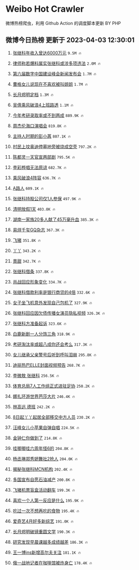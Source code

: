 # Weibo Hot Crawler 



微博热榜爬虫，利用 Github Action 的调度脚本更新 BY PHP 


## 微博今日热榜 更新于 2023-04-03 12:30:01 
1. [张继科年收入曾达6000万元](https://s.weibo.com/weibo?q=%23%E5%BC%A0%E7%BB%A7%E7%A7%91%E5%B9%B4%E6%94%B6%E5%85%A5%E6%9B%BE%E8%BE%BE6000%E4%B8%87%E5%85%83%23&t=31&band_rank=1&Refer=top) `9.5M 🔥` 

1. [律师称若爆料属实张继科或涉多项违法](https://s.weibo.com/weibo?q=%23%E5%BE%8B%E5%B8%88%E7%A7%B0%E8%8B%A5%E7%88%86%E6%96%99%E5%B1%9E%E5%AE%9E%E5%BC%A0%E7%BB%A7%E7%A7%91%E6%88%96%E6%B6%89%E5%A4%9A%E9%A1%B9%E8%BF%9D%E6%B3%95%23&t=31&band_rank=2&Refer=top) `2.0M 🔥` 

1. [第六届数字中国建设峰会新闻发布会](https://s.weibo.com/weibo?q=%23%E7%AC%AC%E5%85%AD%E5%B1%8A%E6%95%B0%E5%AD%97%E4%B8%AD%E5%9B%BD%E5%BB%BA%E8%AE%BE%E5%B3%B0%E4%BC%9A%E6%96%B0%E9%97%BB%E5%8F%91%E5%B8%83%E4%BC%9A%23&t=31&band_rank=3&Refer=top) `1.7M 🔥` 

1. [曹格女儿说现在不喜欢被叫姐姐](https://s.weibo.com/weibo?q=%23%E6%9B%B9%E6%A0%BC%E5%A5%B3%E5%84%BF%E8%AF%B4%E7%8E%B0%E5%9C%A8%E4%B8%8D%E5%96%9C%E6%AC%A2%E8%A2%AB%E5%8F%AB%E5%A7%90%E5%A7%90%23&t=31&band_rank=4&Refer=top) `1.7M 🔥` 

1. [长月烬明定档](https://s.weibo.com/weibo?q=%E9%95%BF%E6%9C%88%E7%83%AC%E6%98%8E%E5%AE%9A%E6%A1%A3&t=31&band_rank=5&Refer=top) `1.3M 🔥` 

1. [吴倩乘风破浪4上班路透](https://s.weibo.com/weibo?q=%23%E5%90%B4%E5%80%A9%E4%B9%98%E9%A3%8E%E7%A0%B4%E6%B5%AA4%E4%B8%8A%E7%8F%AD%E8%B7%AF%E9%80%8F%23&t=31&band_rank=6&Refer=top) `1.1M 🔥` 

1. [今年考研录取率或不到两成](https://s.weibo.com/weibo?q=%23%E4%BB%8A%E5%B9%B4%E8%80%83%E7%A0%94%E5%BD%95%E5%8F%96%E7%8E%87%E6%88%96%E4%B8%8D%E5%88%B0%E4%B8%A4%E6%88%90%23&t=31&band_rank=7&Refer=top) `889.9K 🔥` 

1. [周杰伦海口演唱会](https://s.weibo.com/weibo?q=%E5%91%A8%E6%9D%B0%E4%BC%A6%E6%B5%B7%E5%8F%A3%E6%BC%94%E5%94%B1%E4%BC%9A&t=31&band_rank=8&Refer=top) `819.8K 🔥` 

1. [主持人时期的彭小苒](https://s.weibo.com/weibo?q=%23%E4%B8%BB%E6%8C%81%E4%BA%BA%E6%97%B6%E6%9C%9F%E7%9A%84%E5%BD%AD%E5%B0%8F%E8%8B%92%23&t=31&band_rank=9&Refer=top) `807.1K 🔥` 

1. [村民上坟奥迪停墓地旁被烧成空壳](https://s.weibo.com/weibo?q=%23%E6%9D%91%E6%B0%91%E4%B8%8A%E5%9D%9F%E5%A5%A5%E8%BF%AA%E5%81%9C%E5%A2%93%E5%9C%B0%E6%97%81%E8%A2%AB%E7%83%A7%E6%88%90%E7%A9%BA%E5%A3%B3%23&t=31&band_rank=10&Refer=top) `797.2K 🔥` 

1. [陈都灵一天官宣两部剧](https://s.weibo.com/weibo?q=%23%E9%99%88%E9%83%BD%E7%81%B5%E4%B8%80%E5%A4%A9%E5%AE%98%E5%AE%A3%E4%B8%A4%E9%83%A8%E5%89%A7%23&t=31&band_rank=11&Refer=top) `795.5K 🔥` 

1. [李彩桦唱无法原谅](https://s.weibo.com/weibo?q=%23%E6%9D%8E%E5%BD%A9%E6%A1%A6%E5%94%B1%E6%97%A0%E6%B3%95%E5%8E%9F%E8%B0%85%23&t=31&band_rank=12&Refer=top) `682.7K 🔥` 

1. [乘风破浪4阵容](https://s.weibo.com/weibo?q=%23%E4%B9%98%E9%A3%8E%E7%A0%B4%E6%B5%AA4%E9%98%B5%E5%AE%B9%23&t=31&band_rank=13&Refer=top) `636.7K 🔥` 

1. [A路人](https://s.weibo.com/weibo?q=A%E8%B7%AF%E4%BA%BA&t=31&band_rank=14&Refer=top) `609.1K 🔥` 

1. [张继科持股公司仅1人参保](https://s.weibo.com/weibo?q=%23%E5%BC%A0%E7%BB%A7%E7%A7%91%E6%8C%81%E8%82%A1%E5%85%AC%E5%8F%B8%E4%BB%851%E4%BA%BA%E5%8F%82%E4%BF%9D%23&t=31&band_rank=15&Refer=top) `497.9K 🔥` 

1. [清明放假1天](https://s.weibo.com/weibo?q=%23%E6%B8%85%E6%98%8E%E6%94%BE%E5%81%871%E5%A4%A9%23&t=31&band_rank=16&Refer=top) `403.0K 🔥` 

1. [湖南一家族20多人献了45万毫升血](https://s.weibo.com/weibo?q=%23%E6%B9%96%E5%8D%97%E4%B8%80%E5%AE%B6%E6%97%8F20%E5%A4%9A%E4%BA%BA%E7%8C%AE%E4%BA%8645%E4%B8%87%E6%AF%AB%E5%8D%87%E8%A1%80%23&t=31&band_rank=17&Refer=top) `385.3K 🔥` 

1. [易烊千玺GQ杂志](https://s.weibo.com/weibo?q=%E6%98%93%E7%83%8A%E5%8D%83%E7%8E%BAGQ%E6%9D%82%E5%BF%97&t=31&band_rank=18&Refer=top) `367.3K 🔥` 

1. [飞猪](https://s.weibo.com/weibo?q=%E9%A3%9E%E7%8C%AA&t=31&band_rank=19&Refer=top) `351.8K 🔥` 

1. [丫丫](https://s.weibo.com/weibo?q=%E4%B8%AB%E4%B8%AB&t=31&band_rank=20&Refer=top) `343.2K 🔥` 

1. [景甜](https://s.weibo.com/weibo?q=%E6%99%AF%E7%94%9C&t=31&band_rank=21&Refer=top) `342.7K 🔥` 

1. [张继科借条](https://s.weibo.com/weibo?q=%E5%BC%A0%E7%BB%A7%E7%A7%91%E5%80%9F%E6%9D%A1&t=31&band_rank=22&Refer=top) `337.8K 🔥` 

1. [肖战回应形象变化](https://s.weibo.com/weibo?q=%23%E8%82%96%E6%88%98%E5%9B%9E%E5%BA%94%E5%BD%A2%E8%B1%A1%E5%8F%98%E5%8C%96%23&t=31&band_rank=23&Refer=top) `334.7K 🔥` 

1. [张继科借款利率是银行商贷的4倍](https://s.weibo.com/weibo?q=%23%E5%BC%A0%E7%BB%A7%E7%A7%91%E5%80%9F%E6%AC%BE%E5%88%A9%E7%8E%87%E6%98%AF%E9%93%B6%E8%A1%8C%E5%95%86%E8%B4%B7%E7%9A%844%E5%80%8D%23&t=31&band_rank=24&Refer=top) `332.6K 🔥` 

1. [女子坐飞机意外发现自己包机了](https://s.weibo.com/weibo?q=%23%E5%A5%B3%E5%AD%90%E5%9D%90%E9%A3%9E%E6%9C%BA%E6%84%8F%E5%A4%96%E5%8F%91%E7%8E%B0%E8%87%AA%E5%B7%B1%E5%8C%85%E6%9C%BA%E4%BA%86%23&t=31&band_rank=25&Refer=top) `327.9K 🔥` 

1. [张继科回应因欠债传播女演员隐私视频](https://s.weibo.com/weibo?q=%23%E5%BC%A0%E7%BB%A7%E7%A7%91%E5%9B%9E%E5%BA%94%E5%9B%A0%E6%AC%A0%E5%80%BA%E4%BC%A0%E6%92%AD%E5%A5%B3%E6%BC%94%E5%91%98%E9%9A%90%E7%A7%81%E8%A7%86%E9%A2%91%23&t=31&band_rank=26&Refer=top) `326.3K 🔥` 

1. [张继科方准备起诉](https://s.weibo.com/weibo?q=%23%E5%BC%A0%E7%BB%A7%E7%A7%91%E6%96%B9%E5%87%86%E5%A4%87%E8%B5%B7%E8%AF%89%23&t=31&band_rank=27&Refer=top) `323.6K 🔥` 

1. [白鹿新剧一人分饰三角](https://s.weibo.com/weibo?q=%23%E7%99%BD%E9%B9%BF%E6%96%B0%E5%89%A7%E4%B8%80%E4%BA%BA%E5%88%86%E9%A5%B0%E4%B8%89%E8%A7%92%23&t=31&band_rank=28&Refer=top) `318.9K 🔥` 

1. [考研淘汰率或超八成你还会考么](https://s.weibo.com/weibo?q=%23%E8%80%83%E7%A0%94%E6%B7%98%E6%B1%B0%E7%8E%87%E6%88%96%E8%B6%85%E5%85%AB%E6%88%90%E4%BD%A0%E8%BF%98%E4%BC%9A%E8%80%83%E4%B9%88%23&t=31&band_rank=29&Refer=top) `317.3K 🔥` 

1. [女儿继承父亲警号后听到呼叫泪崩](https://s.weibo.com/weibo?q=%23%E5%A5%B3%E5%84%BF%E7%BB%A7%E6%89%BF%E7%88%B6%E4%BA%B2%E8%AD%A6%E5%8F%B7%E5%90%8E%E5%90%AC%E5%88%B0%E5%91%BC%E5%8F%AB%E6%B3%AA%E5%B4%A9%23&t=31&band_rank=30&Refer=top) `295.8K 🔥` 

1. [迪丽热巴ELLE封面视频预告](https://s.weibo.com/weibo?q=%23%E8%BF%AA%E4%B8%BD%E7%83%AD%E5%B7%B4ELLE%E5%B0%81%E9%9D%A2%E8%A7%86%E9%A2%91%E9%A2%84%E5%91%8A%23&t=31&band_rank=31&Refer=top) `268.7K 🔥` 

1. [李微敖 张继科](https://s.weibo.com/weibo?q=%E6%9D%8E%E5%BE%AE%E6%95%96%20%E5%BC%A0%E7%BB%A7%E7%A7%91&t=31&band_rank=32&Refer=top) `256.5K 🔥` 

1. [体育总局7人工作组正式进驻足协](https://s.weibo.com/weibo?q=%23%E4%BD%93%E8%82%B2%E6%80%BB%E5%B1%807%E4%BA%BA%E5%B7%A5%E4%BD%9C%E7%BB%84%E6%AD%A3%E5%BC%8F%E8%BF%9B%E9%A9%BB%E8%B6%B3%E5%8D%8F%23&t=31&band_rank=33&Refer=top) `250.2K 🔥` 

1. [娜扎环游世界芭莎大片](https://s.weibo.com/weibo?q=%23%E5%A8%9C%E6%89%8E%E7%8E%AF%E6%B8%B8%E4%B8%96%E7%95%8C%E8%8A%AD%E8%8E%8E%E5%A4%A7%E7%89%87%23&t=31&band_rank=34&Refer=top) `246.4K 🔥` 

1. [林高远 德班](https://s.weibo.com/weibo?q=%E6%9E%97%E9%AB%98%E8%BF%9C%20%E5%BE%B7%E7%8F%AD&t=31&band_rank=35&Refer=top) `242.2K 🔥` 

1. [8日起丫丫起居全部移交中方人员](https://s.weibo.com/weibo?q=%238%E6%97%A5%E8%B5%B7%E4%B8%AB%E4%B8%AB%E8%B5%B7%E5%B1%85%E5%85%A8%E9%83%A8%E7%A7%BB%E4%BA%A4%E4%B8%AD%E6%96%B9%E4%BA%BA%E5%91%98%23&t=31&band_rank=36&Refer=top) `230.2K 🔥` 

1. [汪峰女儿小苹果自弹自唱](https://s.weibo.com/weibo?q=%23%E6%B1%AA%E5%B3%B0%E5%A5%B3%E5%84%BF%E5%B0%8F%E8%8B%B9%E6%9E%9C%E8%87%AA%E5%BC%B9%E8%87%AA%E5%94%B1%23&t=31&band_rank=37&Refer=top) `224.5K 🔥` 

1. [金钟仁你做到了](https://s.weibo.com/weibo?q=%23%E9%87%91%E9%92%9F%E4%BB%81%E4%BD%A0%E5%81%9A%E5%88%B0%E4%BA%86%23&t=31&band_rank=38&Refer=top) `214.8K 🔥` 

1. [哇唧唧哇六周年怪6的](https://s.weibo.com/weibo?q=%23%E5%93%87%E5%94%A7%E5%94%A7%E5%93%87%E5%85%AD%E5%91%A8%E5%B9%B4%E6%80%AA6%E7%9A%84%23&t=31&band_rank=39&Refer=top) `204.8K 🔥` 

1. [杨丞琳郑秀妍舞社2抢人](https://s.weibo.com/weibo?q=%23%E6%9D%A8%E4%B8%9E%E7%90%B3%E9%83%91%E7%A7%80%E5%A6%8D%E8%88%9E%E7%A4%BE2%E6%8A%A2%E4%BA%BA%23&t=31&band_rank=40&Refer=top) `204.0K 🔥` 

1. [揭秘张继科MCN机构](https://s.weibo.com/weibo?q=%23%E6%8F%AD%E7%A7%98%E5%BC%A0%E7%BB%A7%E7%A7%91MCN%E6%9C%BA%E6%9E%84%23&t=31&band_rank=41&Refer=top) `202.4K 🔥` 

1. [多国宣布自愿石油减产](https://s.weibo.com/weibo?q=%23%E5%A4%9A%E5%9B%BD%E5%AE%A3%E5%B8%83%E8%87%AA%E6%84%BF%E7%9F%B3%E6%B2%B9%E5%87%8F%E4%BA%A7%23&t=31&band_rank=42&Refer=top) `200.8K 🔥` 

1. [飞猪机票盲盒活动翻车](https://s.weibo.com/weibo?q=%23%E9%A3%9E%E7%8C%AA%E6%9C%BA%E7%A5%A8%E7%9B%B2%E7%9B%92%E6%B4%BB%E5%8A%A8%E7%BF%BB%E8%BD%A6%23&t=31&band_rank=43&Refer=top) `199.3K 🔥` 

1. [喜欢一个人第一反应是什么](https://s.weibo.com/weibo?q=%23%E5%96%9C%E6%AC%A2%E4%B8%80%E4%B8%AA%E4%BA%BA%E7%AC%AC%E4%B8%80%E5%8F%8D%E5%BA%94%E6%98%AF%E4%BB%80%E4%B9%88%23&t=31&band_rank=44&Refer=top) `195.9K 🔥` 

1. [吃过一次不想再吃的食物](https://s.weibo.com/weibo?q=%23%E5%90%83%E8%BF%87%E4%B8%80%E6%AC%A1%E4%B8%8D%E6%83%B3%E5%86%8D%E5%90%83%E7%9A%84%E9%A3%9F%E7%89%A9%23&t=31&band_rank=45&Refer=top) `195.4K 🔥` 

1. [爱奇艺4月好多新综艺](https://s.weibo.com/weibo?q=%23%E7%88%B1%E5%A5%87%E8%89%BA4%E6%9C%88%E5%A5%BD%E5%A4%9A%E6%96%B0%E7%BB%BC%E8%89%BA%23&t=31&band_rank=46&Refer=top) `191.0K 🔥` 

1. [长月烬明破镜重圆文学](https://s.weibo.com/weibo?q=%23%E9%95%BF%E6%9C%88%E7%83%AC%E6%98%8E%E7%A0%B4%E9%95%9C%E9%87%8D%E5%9C%86%E6%96%87%E5%AD%A6%23&t=31&band_rank=47&Refer=top) `190.3K 🔥` 

1. [研究发现早晨课越多成绩越差](https://s.weibo.com/weibo?q=%23%E7%A0%94%E7%A9%B6%E5%8F%91%E7%8E%B0%E6%97%A9%E6%99%A8%E8%AF%BE%E8%B6%8A%E5%A4%9A%E6%88%90%E7%BB%A9%E8%B6%8A%E5%B7%AE%23&t=31&band_rank=48&Refer=top) `186.3K 🔥` 

1. [王一博ins新增高尔夫关注](https://s.weibo.com/weibo?q=%23%E7%8E%8B%E4%B8%80%E5%8D%9Ains%E6%96%B0%E5%A2%9E%E9%AB%98%E5%B0%94%E5%A4%AB%E5%85%B3%E6%B3%A8%23&t=31&band_rank=49&Refer=top) `181.1K 🔥` 

1. [俄一战地记者在咖啡馆被炸身亡](https://s.weibo.com/weibo?q=%23%E4%BF%84%E4%B8%80%E6%88%98%E5%9C%B0%E8%AE%B0%E8%80%85%E5%9C%A8%E5%92%96%E5%95%A1%E9%A6%86%E8%A2%AB%E7%82%B8%E8%BA%AB%E4%BA%A1%23&t=31&band_rank=50&Refer=top) `178.4K 🔥` 

